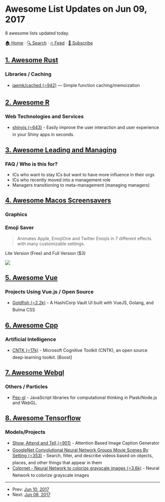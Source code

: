 # Awesome List Updates on Jun 09, 2017

8 awesome lists updated today.

[🏠 Home](/README.md) · [🔍 Search](https://test.trackawesomelist.com/search/) · [🔥 Feed](https://test.trackawesomelist.com/rss.xml) · [📮 Subscribe](https://trackawesomelist.us17.list-manage.com/subscribe?u=d2f0117aa829c83a63ec63c2f&id=36a103854c)



## [1. Awesome Rust](/content/rust-unofficial/awesome-rust/README.md)

### Libraries / Caching

*   [jaemk/cached (⭐942)](https://github.com/jaemk/cached) — Simple function caching/memoization

## [2. Awesome R](/content/qinwf/awesome-R/README.md)

### Web Technologies and Services

*   [shinyjs (⭐643)](https://github.com/daattali/shinyjs) -  Easily improve the user interaction and user experience in your Shiny apps in seconds.

## [3. Awesome Leading and Managing](/content/LappleApple/awesome-leading-and-managing/README.md)

### FAQ / Who is this for?

*   ICs who want to stay ICs but want to have more influence in their orgs
*   ICs who recently moved into a management role
*   Managers transitioning to meta-management (managing managers)

## [4. Awesome Macos Screensavers](/content/agarrharr/awesome-macos-screensavers/README.md)

### Graphics

### Emoji Saver

> Animates Apple, EmojiOne and Twitter Emojis in 7 different effects with many customizable settings.

Lite Version (Free) and Full Version ($3)

[![](https://github.com/agarrharr/awesome-macos-screensavers/raw/master/screenshots/emojiSaver.png)](https://www.emojisaver.eu/)

## [5. Awesome Vue](/content/vuejs/awesome-vue/README.md)

### Projects Using Vue.js / Open Source

*   [Goldfish (⭐2.2k)](https://github.com/Caiyeon/goldfish) - A HashiCorp Vault UI built with VueJS, Golang, and Bulma CSS

## [6. Awesome Cpp](/content/fffaraz/awesome-cpp/README.md)

### Artificial Intelligence

*   [CNTK (⭐17k)](https://github.com/Microsoft/CNTK) - Microsoft Cognitive Toolkit (CNTK), an open source deep-learning toolkit. \[Boost]

## [7. Awesome Webgl](/content/sjfricke/awesome-webgl/README.md)

### Others / Particles

*   [Pex-gl](http://vorg.github.io/pex/) - JavaScript libraries for computational thinking in Plask/Node.js and WebGL.

## [8. Awesome Tensorflow](/content/jtoy/awesome-tensorflow/README.md)

### Models/Projects

*   [Show, Attend and Tell (⭐901)](https://github.com/yunjey/show_attend_and_tell) - Attention Based Image Caption Generator
*   [GoogleNet Convolutional Neural Network Groups Movie Scenes By Setting (⭐353)](https://github.com/agermanidis/thingscoop) - Search, filter, and describe videos based on objects, places, and other things that appear in them
*   [Colornet - Neural Network to colorize grayscale images (⭐3.6k)](https://github.com/pavelgonchar/colornet) - Neural Network to colorize grayscale images

---

- Prev: [Jun 10, 2017](/content/2017/06/10/README.md)
- Next: [Jun 08, 2017](/content/2017/06/08/README.md)